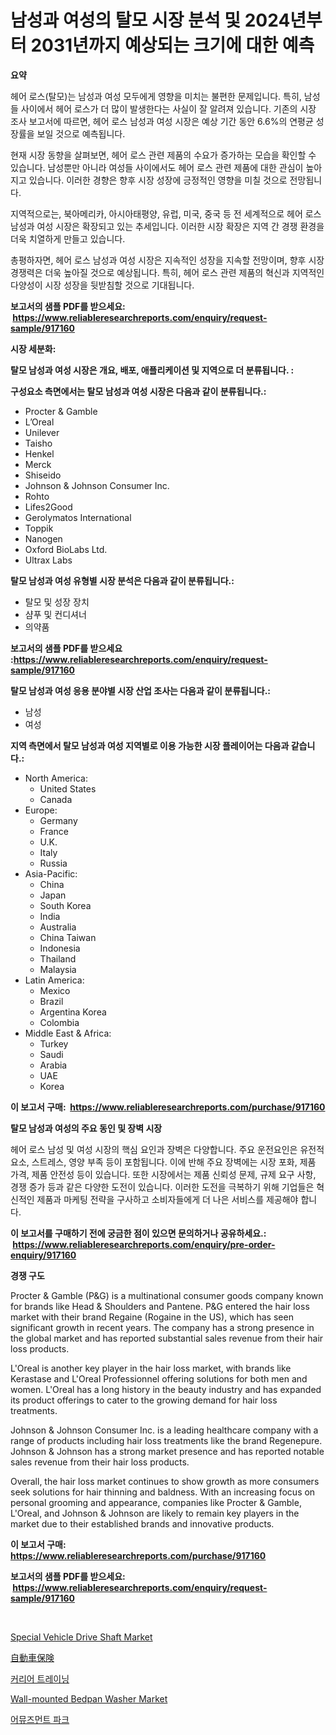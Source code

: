 <p><h1>남성과 여성의 탈모 시장 분석 및 2024년부터 2031년까지 예상되는 크기에 대한 예측</h1></p><p><strong>요약</strong></p>
<p><p>헤어 로스(탈모)는 남성과 여성 모두에게 영향을 미치는 불편한 문제입니다. 특히, 남성들 사이에서 헤어 로스가 더 많이 발생한다는 사실이 잘 알려져 있습니다. 기존의 시장 조사 보고서에 따르면, 헤어 로스 남성과 여성 시장은 예상 기간 동안 6.6%의 연평균 성장률을 보일 것으로 예측됩니다.</p><p>현재 시장 동향을 살펴보면, 헤어 로스 관련 제품의 수요가 증가하는 모습을 확인할 수 있습니다. 남성뿐만 아니라 여성들 사이에서도 헤어 로스 관련 제품에 대한 관심이 높아지고 있습니다. 이러한 경향은 향후 시장 성장에 긍정적인 영향을 미칠 것으로 전망됩니다.</p><p>지역적으로는, 북아메리카, 아시아태평양, 유럽, 미국, 중국 등 전 세계적으로 헤어 로스 남성과 여성 시장은 확장되고 있는 추세입니다. 이러한 시장 확장은 지역 간 경쟁 환경을 더욱 치열하게 만들고 있습니다.</p><p>총평하자면, 헤어 로스 남성과 여성 시장은 지속적인 성장을 지속할 전망이며, 향후 시장 경쟁력은 더욱 높아질 것으로 예상됩니다. 특히, 헤어 로스 관련 제품의 혁신과 지역적인 다양성이 시장 성장을 뒷받침할 것으로 기대됩니다.</p></p>
<p><strong>보고서의 샘플 PDF를 받으세요: &nbsp;<a href="https://www.reliableresearchreports.com/enquiry/request-sample/917160">https://www.reliableresearchreports.com/enquiry/request-sample/917160</a></strong></p>
<p><strong>시장 세분화:</strong></p>
<p><strong> 탈모 남성과 여성 시장은 개요, 배포, 애플리케이션 및 지역으로 더 분류됩니다. :</strong></p>
<p><strong>구성요소 측면에서는 탈모 남성과 여성 시장은 다음과 같이 분류됩니다.:</strong></p>
<p><ul><li>Procter & Gamble</li><li>L’Oreal</li><li>Unilever</li><li>Taisho</li><li>Henkel</li><li>Merck</li><li>Shiseido</li><li>Johnson & Johnson Consumer Inc.</li><li>Rohto</li><li>Lifes2Good</li><li>Gerolymatos International</li><li>Toppik</li><li>Nanogen</li><li>Oxford BioLabs Ltd.</li><li>Ultrax Labs</li></ul></p>
<p><strong> 탈모 남성과 여성 유형별 시장 분석은 다음과 같이 분류됩니다.:</strong></p>
<p><ul><li>탈모 및 성장 장치</li><li>샴푸 및 컨디셔너</li><li>의약품</li></ul></p>
<p><strong>보고서의 샘플 PDF를 받으세요 :<a href="https://www.reliableresearchreports.com/enquiry/request-sample/917160">https://www.reliableresearchreports.com/enquiry/request-sample/917160</a></strong></p>
<p><strong> 탈모 남성과 여성 응용 분야별 시장 산업 조사는 다음과 같이 분류됩니다.:</strong></p>
<p><ul><li>남성</li><li>여성</li></ul></p>
<p><strong>지역 측면에서 탈모 남성과 여성 지역별로 이용 가능한 시장 플레이어는 다음과 같습니다.:</strong></p>
<p><ul>
    <li>
        North America:
        <ul>
            <li>United States</li>
            <li>Canada</li>
        </ul>
    </li>
    <li>
        Europe:
        <ul>
            <li>Germany</li>
            <li>France</li>
            <li>U.K.</li>
            <li>Italy</li>
            <li>Russia</li>
        </ul>
    </li>
    <li>
        Asia-Pacific:
        <ul>
            <li>China</li>
            <li>Japan</li>
            <li>South Korea</li>
            <li>India</li>
            <li>Australia</li>
            <li>China Taiwan</li>
            <li>Indonesia</li>
            <li>Thailand</li>
            <li>Malaysia</li>
        </ul>
    </li>
    <li>
        Latin America:
        <ul>
            <li>Mexico</li>
            <li>Brazil</li>
            <li>Argentina Korea</li>
            <li>Colombia</li>
        </ul>
    </li>
    <li>
        Middle East & Africa:
        <ul>
            <li>Turkey</li>
            <li>Saudi</li>
            <li>Arabia</li>
            <li>UAE</li>
            <li>Korea</li>
        </ul>
    </li>
    </ul></p>
<p><strong>이 보고서 구매: &nbsp;<a href="https://www.reliableresearchreports.com/purchase/917160">https://www.reliableresearchreports.com/purchase/917160</a></strong></p>
<p><strong>탈모 남성과 여성의 주요 동인 및 장벽 시장</strong></p>
<p><p>헤어 로스 남성 및 여성 시장의 핵심 요인과 장벽은 다양합니다. 주요 운전요인은 유전적 요소, 스트레스, 영양 부족 등이 포함됩니다. 이에 반해 주요 장벽에는 시장 포화, 제품 가격, 제품 안전성 등이 있습니다. 또한 시장에서는 제품 신뢰성 문제, 규제 요구 사항, 경쟁 증가 등과 같은 다양한 도전이 있습니다. 이러한 도전을 극복하기 위해 기업들은 혁신적인 제품과 마케팅 전략을 구사하고 소비자들에게 더 나은 서비스를 제공해야 합니다.</p></p>
<p><strong>이 보고서를 구매하기 전에 궁금한 점이 있으면 문의하거나 공유하세요.: &nbsp;<a href="https://www.reliableresearchreports.com/enquiry/pre-order-enquiry/917160">https://www.reliableresearchreports.com/enquiry/pre-order-enquiry/917160</a></strong></p>
<p><strong>경쟁 구도</strong></p>
<p><p>Procter & Gamble (P&G) is a multinational consumer goods company known for brands like Head & Shoulders and Pantene. P&G entered the hair loss market with their brand Regaine (Rogaine in the US), which has seen significant growth in recent years. The company has a strong presence in the global market and has reported substantial sales revenue from their hair loss products.</p><p>L'Oreal is another key player in the hair loss market, with brands like Kerastase and L'Oreal Professionnel offering solutions for both men and women. L'Oreal has a long history in the beauty industry and has expanded its product offerings to cater to the growing demand for hair loss treatments.</p><p>Johnson & Johnson Consumer Inc. is a leading healthcare company with a range of products including hair loss treatments like the brand Regenepure. Johnson & Johnson has a strong market presence and has reported notable sales revenue from their hair loss products.</p><p>Overall, the hair loss market continues to show growth as more consumers seek solutions for hair thinning and baldness. With an increasing focus on personal grooming and appearance, companies like Procter & Gamble, L'Oreal, and Johnson & Johnson are likely to remain key players in the market due to their established brands and innovative products.</p></p>
<p><strong>이 보고서 구매: &nbsp; <a href="https://www.reliableresearchreports.com/purchase/917160">https://www.reliableresearchreports.com/purchase/917160</a></strong></p>
<p><strong>보고서의 샘플 PDF를 받으세요: &nbsp;<a href="https://www.reliableresearchreports.com/enquiry/request-sample/917160">https://www.reliableresearchreports.com/enquiry/request-sample/917160</a></strong><strong></strong></p>
<p>&nbsp;</p>
<p><p><a href="https://issuu.com/reportprime-2/docs/special-vehicle-drive-shaft-market-size-2030.pptx">Special Vehicle Drive Shaft Market</a></p><p><a href="https://github.com/ppmazlotr77499/Market-Research-Report-List-1/blob/main/5209120183189.md">自動車保険</a></p><p><a href="https://github.com/idcefvhkdut6/Market-Research-Report-List-1/blob/main/3503696183244.md">커리어 트레이닝</a></p><p><a href="https://github.com/nancykennedykellievqfqt2/Market-Research-Report-List-1/blob/main/wall-mounted-bedpan-washer-market.md">Wall-mounted Bedpan Washer Market</a></p><p><a href="https://github.com/vsap75a286l/Market-Research-Report-List-1/blob/main/3333668183245.md">어뮤즈먼트 파크</a></p></p>